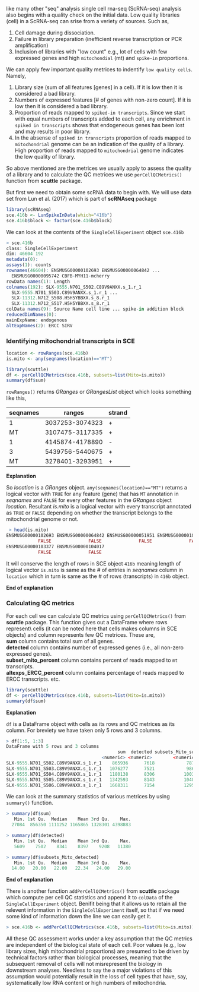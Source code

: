 like many other "seq" analysis single cell rna-seq (ScRNA-seq) analysis also begins with a quality check on the initial data. Low quality libraries (cell) in a ScRNA-seq can srise from a veriety of sources.
Such as,
1. Cell damage during dissociation.
2. Failure in library preparation (inefficient reverse transcription or PCR amplification)
3. Inclusion of libraries with "low count" e.g., lot of cells with few expressed genes and high ```mitochondial``` (mt) and ```spike-in``` proportions.

We can apply few important quality metrices to indentify ```low quality cells```. Namely,
1. Library size (sum of all features [genes] in a cell). If it is low then it is considered a bad library.
2. Numbers of expressed features [# of genes with non-zero count]. If it is low then it is considered a bad library.
3. Proportion of reads mapped to ```spiked-in transcripts```. Since we start with equal numbers of transcripts added to each cell, any enrichment in ```spiked in transcripts``` shows that endogeneous genes has been lost and may results in poor library.
4. In the absense of ```spiked in transcripts``` proportion of reads mapped to ```mitochondrial``` genome can be an indication of the quality of a library. High proportion of reads mapped to ```mitochondrial``` genome indicates the low quality of library.

So above mentioned are the metrices we usually apply to assess the quality of a library and to calculate the QC metrices we use ```perCellQCMetrics()``` function from **scuttle** package.

But first we need to obtain some scRNA data to begin with. We will use data set from Lun et al. (2017) which is part of **scRNAseq** package

```r
library(scRNAseq)
sce.416b <- LunSpikeInData(which="416b") 
sce.416b$block <- factor(sce.416b$block)
```

We can look at the contents of the ```SingleCellExperiment``` object ```sce.416b```  

```r
> sce.416b
class: SingleCellExperiment 
dim: 46604 192 
metadata(0):
assays(1): counts
rownames(46604): ENSMUSG00000102693 ENSMUSG00000064842 ...
  ENSMUSG00000095742 CBFB-MYH11-mcherry
rowData names(1): Length
colnames(192): SLX-9555.N701_S502.C89V9ANXX.s_1.r_1
  SLX-9555.N701_S503.C89V9ANXX.s_1.r_1 ...
  SLX-11312.N712_S508.H5H5YBBXX.s_8.r_1
  SLX-11312.N712_S517.H5H5YBBXX.s_8.r_1
colData names(9): Source Name cell line ... spike-in addition block
reducedDimNames(0):
mainExpName: endogenous
altExpNames(2): ERCC SIRV
```



### Identifying mitochondrial transcripts in SCE
```r
location <- rowRanges(sce.416b)
is.mito <- any(seqnames(location)=="MT")

library(scuttle)
df <- perCellQCMetrics(sce.416b, subsets=list(Mito=is.mito))
summary(df$sum)
```
`rowRanges()` returns _GRanges_ or _GRangesList_ object which looks something like this,

|seqnames|ranges|strand|
|--------|------|------|
|1|3037253-3074323| + |
|MT| 3107475-3117335 | +|
|1| 4145874-4178890|- |
|3| 5439756-5440675| +|
|MT| 3278401-3293951| +|

**Explanation**

So _location_ is a _GRanges_ object. `any(seqnames(location)=="MT")` returns a logical vector with `TRUE` for any feature (gene) that has  `MT` annotation in _seqnames_ and `FALSE` for every other features in the _GRanges_ object _location_. Resultant _is.mito_
 is a logical vector with every transcript annotated as `TRUE` or `FALSE` depending on whether the transcript belongs to the mitochondrial genome or not.
 
 ```r
  > head(is.mito)
ENSMUSG00000102693 ENSMUSG00000064842 ENSMUSG00000051951 ENSMUSG00000102851 
             FALSE              FALSE              FALSE              FALSE 
ENSMUSG00000103377 ENSMUSG00000104017 
             FALSE              FALSE 
```
 It will conserve the length of rows in SCE object `416b` meaning length of logical vector `is.mito` is same as the \# of entries in _seqnames_ column in `location` which in turn is same as the \# of rows (transcripts) in `416b` object. 
 
 **End of explanation**

### Calculating QC metrics

For each cell we can calculate QC metrics using ```perCellQCMetrics()``` from **scuttle** package. This function gives out a DataFrame where rows represent\ cells (it can be noted here that cells makes columns in SCE objects) and column represents few QC metrices.
These are,\
**sum** column contains total sum of all genes.\
**detected** column contains number of expressed genes (i.e., all non-zero expressed genes).\
**subset_mito_percent** column contains percent of reads mapped to ```mt``` transcripts.\
**altexps_ERCC_percent** column contains percentage of reads mapped to ERCC transcripts. etc.

```r
library(scuttle)
df <- perCellQCMetrics(sce.416b, subsets=list(Mito=is.mito))
summary(df$sum)
```
**Explanation**

 `df` is a DataFrame object with cells as its rows and QC metrices as its column. For breviety we have taken only 5 rows and 3 columns.
 
 ```r
 > df[1:5, 1:3]
DataFrame with 5 rows and 3 columns
                                           sum  detected subsets_Mito_sum
                                     <numeric> <numeric>        <numeric>
SLX-9555.N701_S502.C89V9ANXX.s_1.r_1    865936      7618            78790
SLX-9555.N701_S503.C89V9ANXX.s_1.r_1   1076277      7521            98613
SLX-9555.N701_S504.C89V9ANXX.s_1.r_1   1180138      8306           100341
SLX-9555.N701_S505.C89V9ANXX.s_1.r_1   1342593      8143           104882
SLX-9555.N701_S506.C89V9ANXX.s_1.r_1   1668311      7154           129559
```
We can look at the summary statistics of various metrices by using `summary()` function.

```r
> summary(df$sum)
   Min. 1st Qu.  Median    Mean 3rd Qu.    Max. 
  27084  856350 1111252 1165865 1328301 4398883 
  ```
```r
> summary(df$detected)
   Min. 1st Qu.  Median    Mean 3rd Qu.    Max. 
   5609    7502    8341    8397    9208   11380
```
```r
> summary(df$subsets_Mito_detected)
   Min. 1st Qu.  Median    Mean 3rd Qu.    Max. 
  14.00   20.00   22.00   22.34   24.00   29.00
  ```
  **End of explanation**
  
  There is another function `addPerCellQCMetrics()` from **scuttle** package which compute per cell QC statistics and append it to `colData` of the `SingleCellExperiment` object. Benifit being that it allows us to retain all the relevent information in the `SingleCellExperiment` itself, so that if we need some kind of information down the line we can easily get it.
 ```r
 > sce.416b <- addPerCellQCMetrics(sce.416b, subsets=list(Mito=is.mito))
 ```
  All these QC assessment works under a key assumption that the QC metrics are independent of the biological state of each cell. Poor values (e.g., low library sizes, high mitochondrial proportions) are presumed to be driven by technical factors rather than biological processes, meaning that the subsequent removal of cells will not misrepresent the biology in downstream analyses. Needless to say the a major violations of this assumption would potentially result in the loss of cell types that have, say, systematically low RNA content or high numbers of mitochondria. 
  
  
  
  
